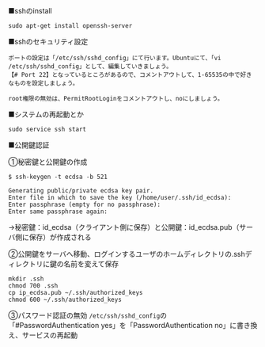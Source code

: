 ■sshのinstall
```
sudo apt-get install openssh-server
```

■sshのセキュリティ設定
```
ポートの設定は「/etc/ssh/sshd_config」にて行います。Ubuntuにて、「vi /etc/ssh/sshd_config」として、編集していきましょう。
【# Port 22】となっているところがあるので、コメントアウトして、1-65535の中で好きなものを設定しましょう。

root権限の無効は、PermitRootLoginをコメントアウトし、noにしましょう。
```

■システムの再起動とか
```
sudo service ssh start
```

■公開鍵認証

①秘密鍵と公開鍵の作成
```
$ ssh-keygen -t ecdsa -b 521

Generating public/private ecdsa key pair.
Enter file in which to save the key (/home/user/.ssh/id_ecdsa): 
Enter passphrase (empty for no passphrase): 
Enter same passphrase again: 
```
→秘密鍵：id_ecdsa（クライアント側に保存）と公開鍵：id_ecdsa.pub（サーバ側に保存）が作成される


②公開鍵をサーバへ移動、ログインするユーザのホームディレクトリの.sshディレクトリに鍵の名前を変えて保存
```
mkdir .ssh
chmod 700 .ssh
cp ip_ecdsa.pub ~/.ssh/authorized_keys
chmod 600 ~/.ssh/authorized_keys
```


③パスワード認証の無効
`/etc/ssh/sshd_config`の「#PasswordAuthentication yes」を「PasswordAuthentication no」に書き換え、サービスの再起動
